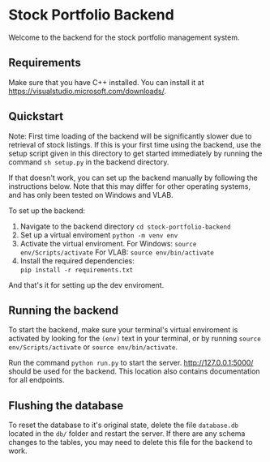 # Stock Portfolio Backend
Welcome to the backend for the stock portfolio management system. 

## Requirements
Make sure that you have C++ installed. You can install it at https://visualstudio.microsoft.com/downloads/. 

## Quickstart
Note: First time loading of the backend will be significantly slower due to retrieval of stock listings.
If this is your first time using the backend, use the setup script given in this directory to get started immediately by running the command `sh setup.py` in the backend directory.

If that doesn't work, you can set up the backend manually by following the instructions below. Note that this may differ for other operating systems, and has only been tested on Windows and VLAB.

To set up the backend:
1. Navigate to the backend directory
	`cd stock-portfolio-backend`
2. Set up a virtual enviroment
	`python -m venv env`
3. Activate the virtual enviroment. 	For Windows:
	`source env/Scripts/activate`
	For VLAB:
	`source env/bin/activate`
4. Install the required dependencies:   
	`pip install -r requirements.txt`

And that's it for setting up the dev enviroment.
## Running the backend
To start the backend, make sure your terminal's virtual enviroment is activated by looking for the `(env)` text in your terminal, or by running  `source env/Scripts/activate` or `source env/bin/activate`.

Run the command `python run.py` to start the server. http://127.0.0.1:5000/ should be used for the backend. This location also contains documentation for all endpoints.

## Flushing the database
To reset the database to it's original state, delete the file `database.db` located in the `db/` folder and restart the server. If there are any schema changes to the tables, you may need to delete this file for the backend to work.
